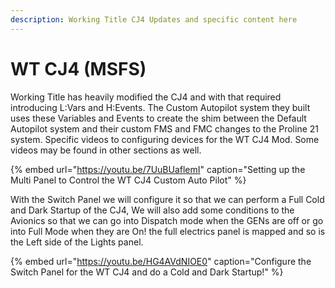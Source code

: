 ```yaml
---
description: Working Title CJ4 Updates and specific content here
---
```


# WT CJ4 \(MSFS\)

Working Title has heavily modified the CJ4 and with that required introducing L:Vars and H:Events.  The Custom Autopilot system they built uses these Variables and Events to create the shim between the Default Autopilot system and their custom FMS and FMC changes to the Proline 21 system.  Specific videos to configuring devices for the WT CJ4 Mod.  Some videos may be found in other sections as well. 

{% embed url="https://youtu.be/7UuBUaflemI" caption="Setting up the Multi Panel to Control the WT CJ4 Custom Auto Pilot" %}

With the Switch Panel we will configure it so that we can perform a Full Cold and Dark Startup of the CJ4, We will also add some conditions to the Avionics so that we can go into Dispatch mode when the GENs are off or go into Full Mode when they are On!   the full electrics panel is mapped and so is the Left side of the Lights panel. 

{% embed url="https://youtu.be/HG4AVdNIOE0" caption="Configure the Switch Panel for the WT CJ4 and do a Cold and Dark Startup!" %}



